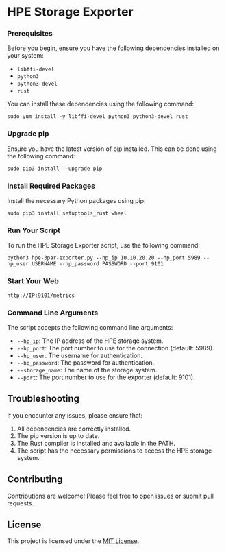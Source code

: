 # HPE Storage Exporter

### Prerequisites

Before you begin, ensure you have the following dependencies installed on your system:

- `libffi-devel`
- `python3`
- `python3-devel`
- `rust`

You can install these dependencies using the following command:

`sudo yum install -y libffi-devel python3 python3-devel rust`

### Upgrade pip

Ensure you have the latest version of pip installed. This can be done using the following command:

`sudo pip3 install --upgrade pip`

### Install Required Packages

Install the necessary Python packages using pip:

`sudo pip3 install setuptools_rust wheel`

### Run Your Script

To run the HPE Storage Exporter script, use the following command:

`python3 hpe-3par-exporter.py --hp_ip 10.10.20.20 --hp_port 5989 --hp_user USERNAME --hp_password PASSWORD --port 9101`

### Start Your Web

`http://IP:9101/metrics`

### Command Line Arguments

The script accepts the following command line arguments:

- `--hp_ip`: The IP address of the HPE storage system.
- `--hp_port`: The port number to use for the connection (default: 5989).
- `--hp_user`: The username for authentication.
- `--hp_password`: The password for authentication.
- `--storage_name`: The name of the storage system.
- `--port`: The port number to use for the exporter (default: 9101).

## Troubleshooting

If you encounter any issues, please ensure that:

1. All dependencies are correctly installed.
2. The pip version is up to date.
3. The Rust compiler is installed and available in the PATH.
4. The script has the necessary permissions to access the HPE storage system.

## Contributing

Contributions are welcome! Please feel free to open issues or submit pull requests.

## License

This project is licensed under the [MIT License](LICENSE).
